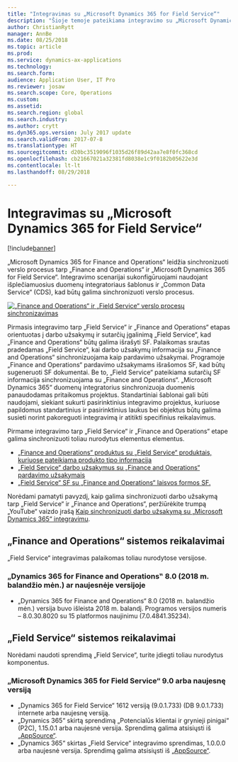 ```yaml
---
title: "Integravimas su „Microsoft Dynamics 365 for Field Service“"
description: "Šioje temoje pateikiama integravimo su „Microsoft Dynamics 365 for Field Service“ apžvalga."
author: ChristianRytt
manager: AnnBe
ms.date: 08/25/2018
ms.topic: article
ms.prod: 
ms.service: dynamics-ax-applications
ms.technology: 
ms.search.form: 
audience: Application User, IT Pro
ms.reviewer: josaw
ms.search.scope: Core, Operations
ms.custom: 
ms.assetid: 
ms.search.region: global
ms.search.industry: 
ms.author: crytt
ms.dyn365.ops.version: July 2017 update
ms.search.validFrom: 2017-07-8
ms.translationtype: HT
ms.sourcegitcommit: d20bc3519096f1035d26f89d42aa7e8f0fc368cd
ms.openlocfilehash: cb21667021a32381fd8038e1c9f0182b05622e3d
ms.contentlocale: lt-lt
ms.lasthandoff: 08/29/2018

---
```



# <a name="integration-with-microsoft-dynamics-365-for-field-service"></a>Integravimas su „Microsoft Dynamics 365 for Field Service“

[!include[banner](../includes/banner.md)]

„Microsoft Dynamics 365 for Finance and Operations“ leidžia sinchronizuoti verslo procesus tarp „Finance and Operations“ ir „Microsoft Dynamics 365 for Field Service“. Integravimo scenarijai sukonfigūruojami naudojant išplečiamuosius duomenų integratoriaus šablonus ir „Common Data Service“ (CDS), kad būtų galima sinchronizuoti verslo procesus.

[![„Finance and Operations“ ir „Field Service“ verslo procesų sinchronizavimas](./media/field-service-integration.png)](./media/field-service-integration.png)

Pirmasis integravimo tarp „Field Service“ ir „Finance and Operations“ etapas orientuotas į darbo užsakymų ir sutarčių įgalinimą „Field Service“, kad „Finance and Operations“ būtų galima išrašyti SF. Palaikomas srautas pradedamas „Field Service“, kai darbo užsakymų informacija su „Finance and Operations“ sinchronizuojama kaip pardavimo užsakymai. Programoje „Finance and Operations“ pardavimo užsakymams išrašomos SF, kad būtų sugeneruoti SF dokumentai. Be to, „Field Service“ pateikiama sutarčių SF informacija sinchronizuojama su „Finance and Operations“. „Microsoft Dynamics 365“ duomenų integratorius sinchronizuoja duomenis panaudodamas pritaikomus projektus. Standartiniai šablonai gali būti naudojami, siekiant sukurti pasirinktinius integravimo projektus, kuriuose papildomus standartinius ir pasirinktinius laukus bei objektus būtų galima susieti norint pakoreguoti integravimą ir atitikti specifinius reikalavimus.

Pirmame integravimo tarp „Field Service“ ir „Finance and Operations“ etape galima sinchronizuoti toliau nurodytus elementus elementus.

- [„Finance and Operations“ produktus su „Field Service“ produktais, kuriuose pateikiama produkto tipo informacija](field-service-product.md)
- [„Field Service“ darbo užsakymus su „Finance and Operations“ pardavimo užsakymais](field-service-work-order.md)
- [„Field Service“ SF su „Finance and Operations“ laisvos formos SF.](field-service-invoice.md)

Norėdami pamatyti pavyzdį, kaip galima sinchronizuoti darbo užsakymą tarp „Field Service“ ir „Finance and Operations“, peržiūrėkite trumpą „YouTube“ vaizdo įrašą [Kaip sinchronizuoti darbo užsakymą su „Microsoft Dynamics 365“ integravimu](https://www.youtube.com/watch?v=46ylO7raZAo).

## <a name="system-requirements-for-finance-and-operations"></a>„Finance and Operations“ sistemos reikalavimai
„Field Service“ integravimas palaikomas toliau nurodytose versijose.

### <a name="dynamics-365-for-finance-and-operations-version-80-april-2018-or-later"></a>„Dynamics 365 for Finance and Operations‟ 8.0 (2018 m. balandžio mėn.) ar naujesnėje versijoje

- „Dynamics 365 for Finance and Operations“ 8.0 (2018 m. balandžio mėn.) versija buvo išleista 2018 m. balandį. Programos versijos numeris – 8.0.30.8020 su 15 platformos naujinimu (7.0.4841.35234). 

## <a name="system-requirements-for-field-service"></a>„Field Service“ sistemos reikalavimai
Norėdami naudoti sprendimą „Field Service“, turite įdiegti toliau nurodytus komponentus.

### <a name="microsoft-dynamics-365-for-field-service-90-or-later"></a>„Microsoft Dynamics 365 for Field Service“ 9.0 arba naujesnę versiją

- „Dynamics 365 for Field Service“ 1612 versiją (9.0.1.733) (DB 9.0.1.733) internete arba naujesnę versiją.
- „Dynamics 365“ skirtą sprendimą „Potencialūs klientai ir grynieji pinigai“ (P2C), 1.15.0.1 arba naujesnė versija. Sprendimą galima atsisiųsti iš [„AppSource“](https://appsource.microsoft.com/en-us/product/dynamics-365/mscrm.c7a48b40-eed3-4d67-93ba-f2364281feb3).
- „Dynamics 365“ skirtas „Field Service“ integravimo sprendimas, 1.0.0.0 arba naujesnė versija. Sprendimą galima atsisiųsti iš [„AppSource“](https://appsource.microsoft.com/en-us/product/dynamics-365/mscrm.p2cfieldserviceintegration).

